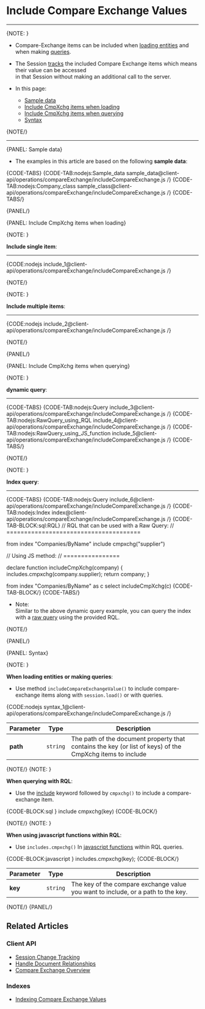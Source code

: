 ﻿# Include Compare Exchange Values
---

{NOTE: }

* Compare-Exchange items can be included when [loading entities](../../../client-api/session/loading-entities) 
  and when making [queries](../../../client-api/session/querying/how-to-query).

* The Session [tracks](../../../client-api/session/what-is-a-session-and-how-does-it-work#tracking-changes) 
  the included Compare Exchange items which means their value can be accessed  
  in that Session without making an additional call to the server.

* In this page:
    * [Sample data](../../../client-api/operations/compare-exchange/include-compare-exchange#sample-data)
    * [Include CmpXchg items when loading](../../../client-api/operations/compare-exchange/include-compare-exchange#include-cmpxchg-items-when-loading)
    * [Include CmpXchg items when querying](../../../client-api/operations/compare-exchange/include-compare-exchange#include-cmpxchg-items-when-querying)
    * [Syntax](../../../client-api/operations/compare-exchange/include-compare-exchange#syntax)

{NOTE/}

---

{PANEL: Sample data}

* The examples in this article are based on the following __sample data__:

{CODE-TABS}
{CODE-TAB:nodejs:Sample_data sample_data@client-api/operations/compareExchange/includeCompareExchange.js /}
{CODE-TAB:nodejs:Company_class sample_class@client-api/operations/compareExchange/includeCompareExchange.js /}
{CODE-TABS/}

{PANEL/}

{PANEL: Include CmpXchg items when loading}

{NOTE: }

__Include single item__:

---

{CODE:nodejs include_1@client-api/operations/compareExchange/includeCompareExchange.js /}

{NOTE/}

{NOTE: }

__Include multiple items__:

---

{CODE:nodejs include_2@client-api/operations/compareExchange/includeCompareExchange.js /}

{NOTE/}

{PANEL/}

{PANEL: Include CmpXchg items when querying}

{NOTE: }

__dynamic query__:

---

{CODE-TABS}
{CODE-TAB:nodejs:Query include_3@client-api/operations/compareExchange/includeCompareExchange.js /}
{CODE-TAB:nodejs:RawQuery_using_RQL include_4@client-api/operations/compareExchange/includeCompareExchange.js /}
{CODE-TAB:nodejs:RawQuery_using_JS_function include_5@client-api/operations/compareExchange/includeCompareExchange.js /}
{CODE-TABS/}

{NOTE/}

{NOTE: }

__Index query__:

---

{CODE-TABS}
{CODE-TAB:nodejs:Query include_6@client-api/operations/compareExchange/includeCompareExchange.js /}
{CODE-TAB:nodejs:Index index@client-api/operations/compareExchange/includeCompareExchange.js /}
{CODE-TAB-BLOCK:sql:RQL}
// RQL that can be used with a Raw Query:
// ======================================

from index "Companies/ByName"
include cmpxchg("supplier")

// Using JS method:
// ================

declare function includeCmpXchg(company) {
    includes.cmpxchg(company.supplier);
    return company;
}

from index "Companies/ByName" as c
select includeCmpXchg(c)
{CODE-TAB-BLOCK/}
{CODE-TABS/}

* Note:  
  Similar to the above dynamic query example, you can query the index with a [raw query](../../../indexes/querying/query-index#session.advanced.rawquery) using the provided RQL.

{NOTE/}

{PANEL/}

{PANEL: Syntax}

{NOTE: }

__When loading entities or making queries__:  

* Use method `includeCompareExchangeValue()` to include compare-exchange items along with `session.load()` or with queries.  

{CODE:nodejs syntax_1@client-api/operations/compareExchange/includeCompareExchange.js /}

| Parameter | Type      | Description                                                                                                |
|-----------|-----------|------------------------------------------------------------------------------------------------------------|
| __path__  | `string`  | The path of the document property that contains the key (or list of keys) of the CmpXchg items to include  |

{NOTE/}
{NOTE: }

__When querying with RQL__:  

* Use the [include](../../../client-api/session/querying/what-is-rql#include) keyword followed by `cmpxchg()` to include a compare-exchange item.  

{CODE-BLOCK:sql }
include cmpxchg(key)
{CODE-BLOCK/}

{NOTE/}
{NOTE: }

__When using javascript functions within RQL__:

* Use `includes.cmpxchg()` In [javascript functions](../../../client-api/session/querying/what-is-rql#declare) within RQL queries. 

{CODE-BLOCK:javascript }
includes.cmpxchg(key);
{CODE-BLOCK/}

| Parameter | Type      | Description                                                                      |
|-----------|-----------|----------------------------------------------------------------------------------|
| __key__   | `string`  | The key of the compare exchange value you want to include, or a path to the key. |

{NOTE/}
{PANEL/}

## Related Articles

### Client API

- [Session Change Tracking](../../../client-api/session/what-is-a-session-and-how-does-it-work#tracking-changes)
- [Handle Document Relationships](../../../client-api/how-to/handle-document-relationships)
- [Compare Exchange Overview](../../../client-api/operations/compare-exchange/overview)

### Indexes

- [Indexing Compare Exchange Values](../../../indexes/indexing-compare-exchange-values)
